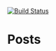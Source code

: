 [![Build Status](https://dev.azure.com/diogot-open-source/Posts/_apis/build/status/Build%20and%20Test?branchName=master)](https://dev.azure.com/diogot-open-source/Posts/_build/latest?definitionId=1&branchName=master)

# Posts